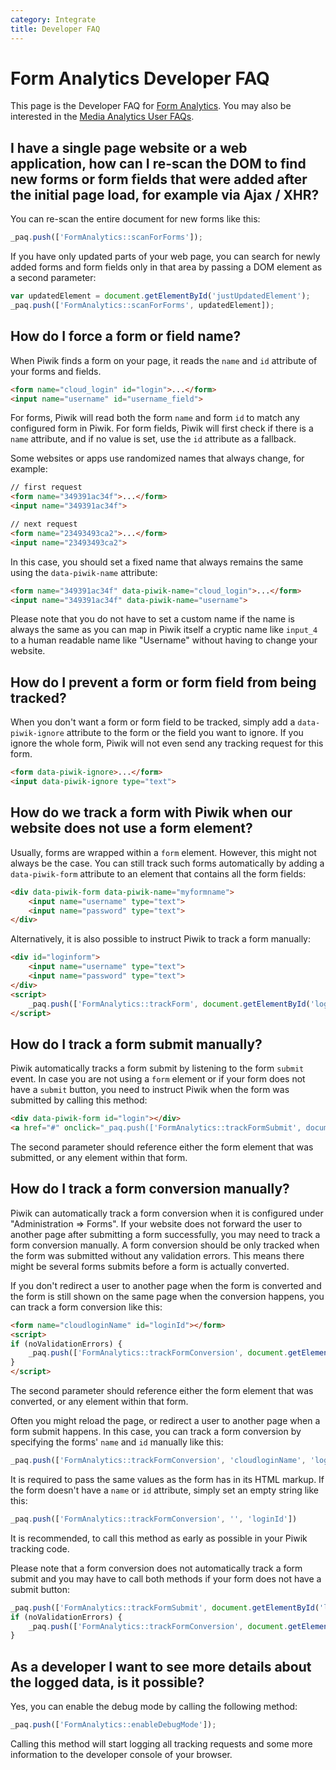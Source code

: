 ```yaml
---
category: Integrate
title: Developer FAQ
---
```

# Form Analytics Developer FAQ

This page is the Developer FAQ for [Form Analytics](http://www.form-analytics.net/). You may also be interested in the [Media Analytics User FAQs](https://piwik.org/faq/media-analytics/).

## I have a single page website or a web application, how can I re-scan the DOM to find new forms or form fields that were added after the initial page load, for example via Ajax / XHR? 

You can re-scan the entire document for new forms like this:

```js
_paq.push(['FormAnalytics::scanForForms']);
```
 
If you have only updated parts of your web page, you can search for newly added forms and form fields only in that area by passing a 
DOM element as a second parameter:

```js
var updatedElement = document.getElementById('justUpdatedElement');
_paq.push(['FormAnalytics::scanForForms', updatedElement]);
```
 
## How do I force a form or field name?

When Piwik finds a form on your page, it reads the `name` and `id` attribute of your forms and fields.

```html
<form name="cloud_login" id="login">...</form>
<input name="username" id="username_field">
```

For forms, Piwik will read both the form `name` and form `id` to match any configured form in Piwik. For form fields, Piwik will first
check if there is a `name` attribute, and if no value is set, use the `id` attribute as a fallback. 

Some websites or apps use randomized names that always change, for example:

```html
// first request
<form name="349391ac34f">...</form>
<input name="349391ac34f">

// next request
<form name="23493493ca2">...</form>
<input name="23493493ca2">
```

In this case, you should set a fixed name that always remains the same using the `data-piwik-name` attribute:

```html
<form name="349391ac34f" data-piwik-name="cloud_login">...</form>
<input name="349391ac34f" data-piwik-name="username">
```

Please note that you do not have to set a custom name if the name is always the same as you can map in Piwik itself a
cryptic name like `input_4` to a human readable name like "Username" without having to change your website.
 
## How do I prevent a form or form field from being tracked?

When you don't want a form or form field to be tracked, simply add a `data-piwik-ignore` attribute to the form or the
field you want to ignore. If you ignore the whole form, Piwik will not even send any tracking request for this form.

```html
<form data-piwik-ignore>...</form>
<input data-piwik-ignore type="text">
```
 
## How do we track a form with Piwik when our website does not use a form element?

Usually, forms are wrapped within a `form` element. However, this might not always be the case. You can still track such
forms automatically by adding a `data-piwik-form` attribute to an element that contains all the form fields:

```html
<div data-piwik-form data-piwik-name="myformname">
    <input name="username" type="text">
    <input name="password" type="text">
</div>
```

Alternatively, it is also possible to instruct Piwik to track a form manually:
 
```html
<div id="loginform">
    <input name="username" type="text">
    <input name="password" type="text">
</div>
<script>
    _paq.push(['FormAnalytics::trackForm', document.getElementById('loginform')]);
</script>
```
 
## How do I track a form submit manually?

Piwik automatically tracks a form submit by listening to the form `submit` event. In case you are not using a 
`form` element or if your form does not have a `submit` button, you need to instruct Piwik when the form was 
submitted by calling this method:
 
```html
<div data-piwik-form id="login"></div>
<a href="#" onclick="_paq.push(['FormAnalytics::trackFormSubmit', document.getElementById('login')])">Submit</a>
```

The second parameter should reference either the form element that was submitted, or any element within that form. 
 
## How do I track a form conversion manually?

Piwik can automatically track a form conversion when it is configured under "Administration => Forms". If your website
 does not forward the user to another page after submitting a form successfully, you may need to track a form conversion
 manually. A form conversion should be only tracked when the form was submitted without any validation errors. This means
 there might be several forms submits before a form is actually converted.
 
If you don't redirect a user to another page when the form is converted and the form is still shown on the same page when
the conversion happens, you can track a form conversion like this: 

```html
<form name="cloudloginName" id="loginId"></form>
<script>
if (noValidationErrors) {
    _paq.push(['FormAnalytics::trackFormConversion', document.getElementById('loginId')])
}
</script>
```

The second parameter should reference either the form element that was converted, or any element within that form. 

Often you might reload the page, or redirect a user to another page when a form submit happens. In this case, you can
track a form conversion by specifying the forms' `name` and `id` manually like this:

```js
_paq.push(['FormAnalytics::trackFormConversion', 'cloudloginName', 'loginId']);
```

It is required to pass the same values as the form has in its HTML markup. If the form doesn't have a `name` or `id` 
attribute, simply set an empty string like this:

```js
_paq.push(['FormAnalytics::trackFormConversion', '', 'loginId'])
```

It is recommended, to call this method as early as possible in your Piwik tracking code.

Please note that a form conversion does not automatically track a form submit and you may have to call both methods if 
your form does not have a submit button:

```js
_paq.push(['FormAnalytics::trackFormSubmit', document.getElementById('loginId')]);
if (noValidationErrors) {
    _paq.push(['FormAnalytics::trackFormConversion', document.getElementById('loginId')]);
}
```

 
## As a developer I want to see more details about the logged data, is it possible? 

Yes, you can enable the debug mode by calling the following method:

```js
_paq.push(['FormAnalytics::enableDebugMode']);
```
 
Calling this method will start logging all tracking requests and some more information to the developer 
console of your browser. 
